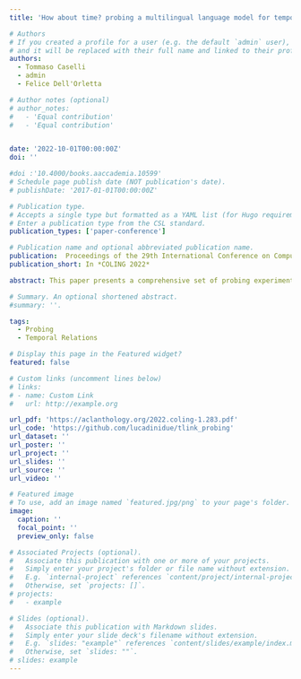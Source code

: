 ```yaml
---
title: 'How about time? probing a multilingual language model for temporal relations'

# Authors
# If you created a profile for a user (e.g. the default `admin` user), write the username (folder name) here
# and it will be replaced with their full name and linked to their profile.
authors:
  - Tommaso Caselli
  - admin
  - Felice Dell'Orletta

# Author notes (optional)
# author_notes:
#   - 'Equal contribution'
#   - 'Equal contribution'


date: '2022-10-01T00:00:00Z'
doi: ''

#doi :'10.4000/books.aaccademia.10599'
# Schedule page publish date (NOT publication's date).
# publishDate: '2017-01-01T00:00:00Z'

# Publication type.
# Accepts a single type but formatted as a YAML list (for Hugo requirements).
# Enter a publication type from the CSL standard.
publication_types: ['paper-conference']

# Publication name and optional abbreviated publication name.
publication:  Proceedings of the 29th International Conference on Computational Linguistics
publication_short: In *COLING 2022*

abstract: This paper presents a comprehensive set of probing experiments using a multilingual language model, XLM-R, for temporal relation classification between events in four languages. Results show an advantage of contextualized embeddings over static ones and a detrimen-tal role of sentence level embeddings. While obtaining competitive results against state-of-the-art systems, our probes indicate a lack of suitable encoded information to properly address this task.

# Summary. An optional shortened abstract.
#summary: ''.

tags:
  - Probing
  - Temporal Relations

# Display this page in the Featured widget?
featured: false

# Custom links (uncomment lines below)
# links:
# - name: Custom Link
#   url: http://example.org

url_pdf: 'https://aclanthology.org/2022.coling-1.283.pdf'
url_code: 'https://github.com/lucadinidue/tlink_probing'
url_dataset: ''
url_poster: ''
url_project: ''
url_slides: ''
url_source: ''
url_video: ''

# Featured image
# To use, add an image named `featured.jpg/png` to your page's folder.
image:
  caption: ''
  focal_point: ''
  preview_only: false

# Associated Projects (optional).
#   Associate this publication with one or more of your projects.
#   Simply enter your project's folder or file name without extension.
#   E.g. `internal-project` references `content/project/internal-project/index.md`.
#   Otherwise, set `projects: []`.
# projects:
#   - example

# Slides (optional).
#   Associate this publication with Markdown slides.
#   Simply enter your slide deck's filename without extension.
#   E.g. `slides: "example"` references `content/slides/example/index.md`.
#   Otherwise, set `slides: ""`.
# slides: example
---
```



<!-- Add the publication's **full text** or **supplementary notes** here. You can use rich formatting such as including [code, math, and images](https://docs.hugoblox.com/content/writing-markdown-latex/). -->
